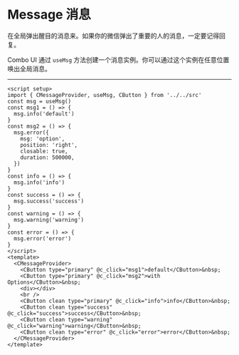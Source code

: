 <script setup>
import MessageExample from './message-example.vue'
</script>

# Message 消息

在全局弹出醒目的消息来。如果你的微信弹出了重要的人的消息，一定要记得回复。

Combo UI 通过 `useMsg` 方法创建一个消息实例。你可以通过这个实例在任意位置唤出全局消息。

---

<message-example />

```vue
<script setup>
import { CMessageProvider, useMsg, CButton } from '../../src'
const msg = useMsg()
const msg1 = () => {
  msg.info('default')
}
const msg2 = () => {
  msg.error({
    msg: 'option',
    position: 'right',
    closable: true,
    duration: 500000,
  })
}
const info = () => {
  msg.info('info')
}
const success = () => {
  msg.success('success')
}
const warning = () => {
  msg.warning('warning')
}
const error = () => {
  msg.error('error')
}
</script>
<template>
  <CMessageProvider>
    <CButton type="primary" @c_click="msg1">default</CButton>&nbsp;
    <CButton type="primary" @c_click="msg2">with Options</CButton>&nbsp;
    <div></div>
    <br />
    <CButton clean type="primary" @c_click="info">info</CButton>&nbsp;
    <CButton clean type="success" @c_click="success">success</CButton>&nbsp;
    <CButton clean type="warning" @c_click="warning">warning</CButton>&nbsp;
    <CButton clean type="error" @c_click="error">error</CButton>&nbsp;
  </CMessageProvider>
</template>
```

